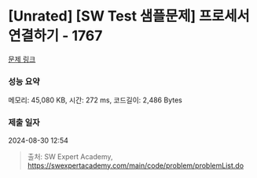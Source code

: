 # [Unrated] [SW Test 샘플문제] 프로세서 연결하기 - 1767 

[문제 링크](https://swexpertacademy.com/main/code/problem/problemDetail.do?contestProbId=AV4suNtaXFEDFAUf) 

### 성능 요약

메모리: 45,080 KB, 시간: 272 ms, 코드길이: 2,486 Bytes

### 제출 일자

2024-08-30 12:54



> 출처: SW Expert Academy, https://swexpertacademy.com/main/code/problem/problemList.do